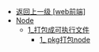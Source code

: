 - [返回上一级 [web前端]](web前端/)
- [Node](web前端/Node/)
  - [1_打包成可执行文件](web前端/Node/1_打包成可执行文件/)
    - [1_ pkg打包node](web前端/Node/1_打包成可执行文件/1_%20pkg打包node.md)

